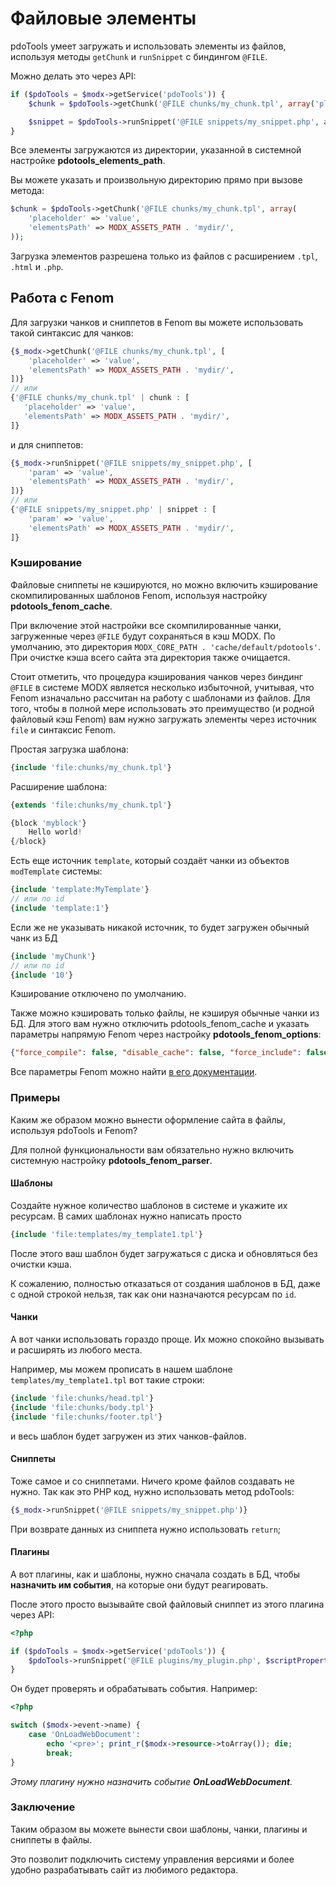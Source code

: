 # Файловые элементы

pdoTools умеет загружать и использовать элементы из файлов, используя методы `getChunk` и `runSnippet` с биндингом `@FILE`.

Можно делать это через API:

``` php
if ($pdoTools = $modx->getService('pdoTools')) {
    $chunk = $pdoTools->getChunk('@FILE chunks/my_chunk.tpl', array('placeholder' => 'value'));

    $snippet = $pdoTools->runSnippet('@FILE snippets/my_snippet.php', array('param' => 'value'));
}
```

Все элементы загружаются из директории, указанной в системной настройке **pdotools_elements_path**.

Вы можете указать и произвольную директорию прямо при вызове метода:

``` php
$chunk = $pdoTools->getChunk('@FILE chunks/my_chunk.tpl', array(
    'placeholder' => 'value',
    'elementsPath' => MODX_ASSETS_PATH . 'mydir/',
));
```

Загрузка элементов разрешена только из файлов с расширением `.tpl`, `.html` и `.php`.

## Работа с Fenom

Для загрузки чанков и сниппетов в Fenom вы можете использовать такой синтаксис для чанков:

``` php
{$_modx->getChunk('@FILE chunks/my_chunk.tpl', [
    'placeholder' => 'value',
    'elementsPath' => MODX_ASSETS_PATH . 'mydir/',
])}
// или
{'@FILE chunks/my_chunk.tpl' | chunk : [
   'placeholder' => 'value',
   'elementsPath' => MODX_ASSETS_PATH . 'mydir/',
]}
```

и для сниппетов:

``` php
{$_modx->runSnippet('@FILE snippets/my_snippet.php', [
    'param' => 'value',
    'elementsPath' => MODX_ASSETS_PATH . 'mydir/',
])}
// или
{'@FILE snippets/my_snippet.php' | snippet : [
    'param' => 'value',
    'elementsPath' => MODX_ASSETS_PATH . 'mydir/',
]}
```

### Кэширование

Файловые сниппеты не кэшируются, но можно включить кэширование скомпилированных шаблонов Fenom, используя настройку **pdotools_fenom_cache**.

При включение этой настройки все скомпилированные чанки, загруженные через `@FILE` будут сохраняться в кэш MODX.
По умолчанию, это директория `MODX_CORE_PATH . 'cache/default/pdotools'`.
При очистке кэша всего сайта эта директория также очищается.

Стоит отметить, что процедура кэширования чанков через биндинг `@FILE` в системе MODX является несколько избыточной, учитывая, что Fenom изначально рассчитан на работу с шаблонами из файлов.
Для того, чтобы в полной мере использовать это преимущество (и родной файловый кэш Fenom) вам нужно загружать элементы через источник `file` и синтаксис Fenom.

Простая загрузка шаблона:

``` php
{include 'file:chunks/my_chunk.tpl'}
```

Расширение шаблона:

``` php
{extends 'file:chunks/my_chunk.tpl'}

{block 'myblock'}
    Hello world!
{/block}
```

Есть еще источник `template`, который создаёт чанки из объектов `modTemplate` системы:

``` php
{include 'template:MyTemplate'}
// или по id
{include 'template:1'}
```

Если же не указывать никакой источник, то будет загружен обычный чанк из БД

``` php
{include 'myChunk'}
// или по id
{include '10'}
```

Кэширование отключено по умолчанию.

Также можно кэшировать только файлы, не кэшируя обычные чанки из БД.
Для этого вам нужно отключить pdotools_fenom_cache и указать параметры напрямую Fenom через настройку **pdotools_fenom_options**:

``` json
{"force_compile": false, "disable_cache": false, "force_include": false, "auto_reload": true}
```

Все параметры Fenom можно найти [в его документации](https://github.com/fenom-template/fenom/blob/master/docs/ru/configuration.md).

### Примеры

Каким же образом можно вынести оформление сайта в файлы, используя pdoTools и Fenom?

Для полной функциональности вам обязательно нужно включить системную настройку **pdotools_fenom_parser**.

#### Шаблоны

Создайте нужное количество шаблонов в системе и укажите их ресурсам. В самих шаблонах нужно написать просто

``` php
{include 'file:templates/my_template1.tpl'}
```

После этого ваш шаблон будет загружаться с диска и обновляться без очистки кэша.

К сожалению, полностью отказаться от создания шаблонов в БД, даже с одной строкой нельзя, так как они назначаются ресурсам по `id`.

#### Чанки

А вот чанки использовать гораздо проще. Их можно спокойно вызывать и расширять из любого места.

Например, мы можем прописать в нашем шаблоне `templates/my_template1.tpl` вот такие строки:

``` php
{include 'file:chunks/head.tpl'}
{include 'file:chunks/body.tpl'}
{include 'file:chunks/footer.tpl'}
```

и весь шаблон будет загружен из этих чанков-файлов.

#### Сниппеты

Тоже самое и со сниппетами. Ничего кроме файлов создавать не нужно. Так как это PHP код, нужно использовать метод pdoTools:

``` php
{$_modx->runSnippet('@FILE snippets/my_snippet.php')}
```

При возврате данных из сниппета нужно использовать `return`;

#### Плагины

А вот плагины, как и шаблоны, нужно сначала создать в БД, чтобы **назначить им события**, на которые они будут реагировать.

После этого просто вызывайте свой файловый сниппет из этого плагина через API:

``` php
<?php

if ($pdoTools = $modx->getService('pdoTools')) {
    $pdoTools->runSnippet('@FILE plugins/my_plugin.php', $scriptProperties);
}

```

Он будет проверять и обрабатывать события. Например:

``` php
<?php

switch ($modx->event->name) {
    case 'OnLoadWebDocument':
        echo '<pre>'; print_r($modx->resource->toArray()); die;
        break;
}
```

*Этому плагину нужно назначить событие **OnLoadWebDocument**.*

### Заключение

Таким образом вы можете вынести свои шаблоны, чанки, плагины и сниппеты в файлы.

Это позволит подключить систему управления версиями и более удобно разрабатывать сайт из любимого редактора.
